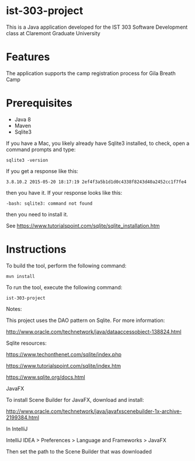 # ist-303-project
This is a Java application developed for the IST 303 Software Development class at Claremont Graduate University

# Features
The application supports the camp registration process for Gila Breath Camp

# Prerequisites

* Java 8
* Maven 
* Sqlite3

If you have a Mac, you likely already have Sqlite3 installed, to check, open a command prompts and type:

```
sqlite3 -version
```

If you get a response like this:

```
3.8.10.2 2015-05-20 18:17:19 2ef4f3a5b1d1d0c4338f8243d40a2452cc1f7fe4
```

then you have it. If your response looks like this:

```
-bash: sqlite3: command not found
```

then you need to install it.

See https://www.tutorialspoint.com/sqlite/sqlite_installation.htm

# Instructions
To build the tool, perform the following command:
```
mvn install
```
To run the tool, execute the following command:
```
ist-303-project
```

Notes:

This project uses the DAO pattern on Sqlite. For more information:

http://www.oracle.com/technetwork/java/dataaccessobject-138824.html

Sqlite resources:

https://www.techonthenet.com/sqlite/index.php

https://www.tutorialspoint.com/sqlite/index.htm

https://www.sqlite.org/docs.html

JavaFX

To install Scene Builder for JavaFX, download and install:

http://www.oracle.com/technetwork/java/javafxscenebuilder-1x-archive-2199384.html

In IntelliJ

IntelliJ IDEA > Preferences > Language and Frameworks > JavaFX

Then set the path to the Scene Builder that was downloaded
